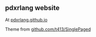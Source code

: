 ## pdxrlang website

At [pdxrlang.github.io](pdxrlang.github.io)

Theme from 
[github.com/t413/SinglePaged](https://github.com/t413/SinglePaged)
